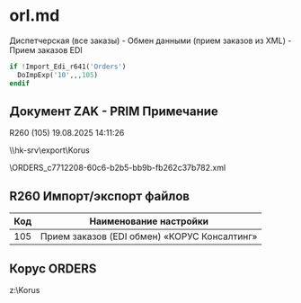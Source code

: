 # orl.md

Диспетчерская (все заказы) - Обмен данными (прием заказов из XML) - Прием заказов EDI

```php
if !Import_Edi_r641('Orders')
  DoImpExp('10',,,105)
endif
```

## Документ ZAK - PRIM Примечание

R260 (105) 19.08.2025 14:11:26

\\\hk-srv\export\Korus

\ORDERS_c7712208-60c6-b2b5-bb9b-fb262c37b782.xml

## R260 Импорт/экспорт файлов

| Код | Наименование настройки |
| --- | ---------------------- |
| 105 | Прием заказов (EDI обмен) «КОРУС Консалтинг» |

## Корус ORDERS

z:\Korus

